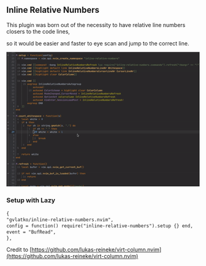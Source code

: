 ## Inline Relative Numbers

This plugin was born out of the necessity to have relative line numbers closers to the code lines,

so it would be easier and faster to eye scan and jump to the correct line.

![Inline Relative Numbers](image.gif "Inline Relative Numbers")

### Setup with Lazy

```
{
"gvlatko/inline-relative-numbers.nvim",
config = function() require("inline-relative-numbers").setup {} end,
event = "BufRead",
},

```

Credit to [https://github.com/lukas-reineke/virt-column.nvim](https://github.com/lukas-reineke/virt-column.nvim)
